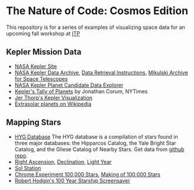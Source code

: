 The Nature of Code: Cosmos Edition
==================================

This repository is for a series of examples of visualizing space data for an upcoming fall workshop at [ITP](http://itp.nyu.edu)

Kepler Mission Data
-------------------
* [NASA Kepler Site](http://kepler.nasa.gov/)
* [NASA Kepler Data Archive](http://kepler.nasa.gov/Science/ForScientists/dataarchive/), [Data Retrieval Instructions](http://keplergo.arc.nasa.gov/DataAnalysisRetrieval.shtml), [Mikulski Archive for Space Telescopes](http://archive.stsci.edu/kepler/)
* [NASA Kepler Planet Candidate Data Explorer](http://planetquest.jpl.nasa.gov/kepler)
* [Kepler's Tally of Planets](http://www.nytimes.com/interactive/science/space/keplers-tally-of-planets.html) by Jonathan Corum, NYTimes
* [Jer Thorp's Kepler Visualization](https://github.com/blprnt/Kepler-Visualization)
* [Extrasolar planets on Wikipedia](https://en.wikipedia.org/wiki/Extrasolar_planet)

Mapping Stars
-------------
* [HYG Database](http://www.astronexus.com/node/34) The HYG database is a compilation of stars found in three major databases: the Hipparcos Catalog, the Yale Bright Star Catalog, and the Gliese Catalog of Nearby Stars.  Get data from [github repo](https://github.com/astronexus).
* [Right Ascension](http://en.wikipedia.org/wiki/Right_ascension), [Declination](http://en.wikipedia.org/wiki/Declination), [Light Year](http://en.wikipedia.org/wiki/Light_year)
* [Sol Station](http://www.solstation.com/)
* [Chrome Experiment 100,000 Stars](http://workshop.chromeexperiments.com/stars/), [Making of 100,000 Stars](http://www.html5rocks.com/en/tutorials/casestudies/100000stars/)
* [Robert Hodgin's 100 Year Starship Screensaver](http://roberthodgin.com/look-up-100-year-starship-screensaver/)
